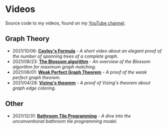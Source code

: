 # Videos
Source code to my videos, found on my [YouTube channel](https://www.youtube.com/channel/UC_IaBSHmisYbiYlv32EeNkQ).

## Graph Theory
- 2021/10/06: **[Cayley's Formula](https://www.youtube.com/watch?v=g-QyzzPM4rU)** - _A short video about an elegant proof of the number of spanning trees of a complete graph._
- 2021/08/23: **[The Blossom algorithm](https://www.youtube.com/watch?v=3roPs1Bvg1Q)** - _An overview of the Blossom algorithm for maximum graph matching._
- 2021/06/01: **[Weak Perfect Graph Theorem](https://www.youtube.com/watch?v=Koc63QhxPgk)** - _A proof of the weak perfect graph theorem._
- 2021/04/28: **[Vizing's theorem](https://www.youtube.com/watch?v=OZWZpQmGp0g)** - _A proof of Vizing's theorem about graph edge coloring._

## Other
- 2021/12/31: **[Bathroom Tile Programming](https://www.youtube.com/watch?v=KlaEp6ydVhA)** - _A dive into the unconventional bathroom tile programming model._
